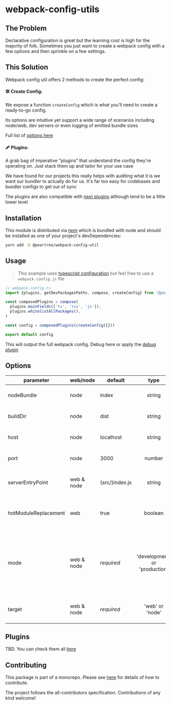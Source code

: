 # webpack-config-utils

<!-- ## Table of Contents
+ [Problem](#problem)
+ [Getting Started](#solution)
+ [Installation](#installation)
+ [Usage](#usage)
+ [Options](#options)
+ [Plugins](#plugins)
+ [Contributing](../CONTRIBUTING.md) -->

## The Problem <a name = "problem"></a>

Declarative configuration is great but the learning cost is high for the majority of folk. Sometimes
you just want to create a webpack config with a few options and then sprinkle on a few settings.

## This Solution <a name = "solution"></a>

Webpack config util offers 2 methods to create the perfect config:

#### 🛠 Create Config:

We expose a function `createConfig` which is what you'll need to create a ready-to-go config.

Its options are intuitive yet support a wide range of scenarios including node/web, dev servers or even logging of emitted bundle sizes

Full list of [options here](#options)

#### 🩹 Plugins:

A grab bag of imperative "plugins" that understand the config
they're operating on. Just stack them up and tailor for your use case

We have found for our projects this really helps with auditing what it is we want our
bundler to actually do for us. It's far too easy for codebases and bundler configs to get
out of sync

The plugins are also compatible with [next plugins](https://github.com/zeit/next-plugins) although tend to be a little lower level


## Installation <a name = "installation"></a>

This module is distributed via [npm](https://www.npmjs.com/) which is bundled with node and should be installed as one of your project's devDependencies:

```bash
yarn add -D @peartree/webpack-config-util
```

## Usage <a name = "installation"></a>

> This example uses [typescript configuration](https://webpack.js.org/guides/typescript/) but feel free to use a `webpack.config.js` file

```typescript
// webpack.config.ts
import {plugins, getDevPackagesPaths, compose, createConfig} from '@peartree/webpack-config-util'

const composedPlugins = compose(
  plugins.mainFields(['ts', 'tsx', 'js']),
  plugins.whitelistAllPackages(),
)

const config = composedPlugins(createConfig({}))

export default config
```

This will output the full webpack config. Debug here or apply the [debug plugin](#plugin-debug-config)

## Options <a name = "options"></a>

| parameter     | web/node | default |  type  | description                                                                                                                                                                     |
|-------|----|-------------------------------------------|:---:|---:|
|     nodeBundle   | node  | index | string | the name of the bundle file |
|     buildDir   | node  | dist | string | where the bundle will be output to |
|     host   | node  | localhost | string | where the bundle will be output to |
|     port   | node  | 3000 | number | where the bundle will be output to |
|     serverEntryPoint   | web & node  | (src/)index.js | string | [entry point](https://webpack.js.org/concepts/entry-points/#single-entry-shorthand-syntax) relative to ./src directory |
|     hotModuleReplacement   | web  | true | boolean | whether to apply the hot [module replacement plugin](https://webpack.js.org/concepts/hot-module-replacement/#root) |
|     mode   | web & node  | *required* | 'development' or 'production' | defines whether webpack will operate in dev [mode](https://webpack.js.org/configuration/mode/#root). Note this is distinct from NODE_ENV |
|     target   | web & node  | *required* | 'web' or 'node' | defines the target platform [target](https://webpack.js.org/concepts/targets/#root) |

## Plugins <a name = "plugins"></a>

TBD. You can check them all [here](https://github.com/elmpp/peartree/tree/master/packages/webpack-config-util/src/plugins)


## Contributing <a name = "contributing"></a>

This package is part of a monorepo. Please see [here](https://github.com/elmpp/{{org}}) for details of how to contribute.

The project follows the all-contributors specification. Contributions of any kind welcome!